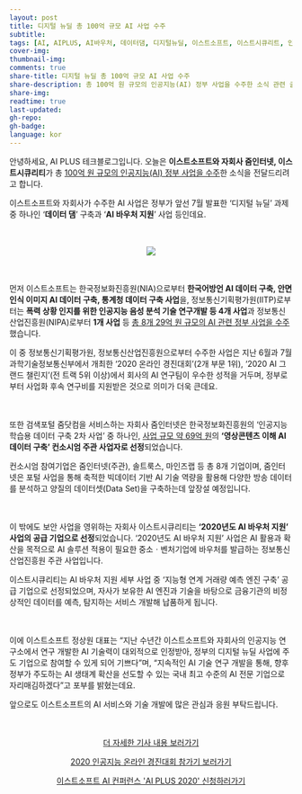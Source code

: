 ```yaml
---
layout: post
title: 디지털 뉴딜 총 100억 규모 AI 사업 수주
subtitle:
tags: [AI, AIPLUS, AI바우처, 데이터댐, 디지털뉴딜, 이스트소프트, 이스트시큐리트, 인공지능, 줌인터넷, 한국판뉴딜]
cover-img:
thumbnail-img:
comments: true
share-title: 디지털 뉴딜 총 100억 규모 AI 사업 수주
share-description: 총 100억 원 규모의 인공지능(AI) 정부 사업을 수주한 소식 관련 글
share-img: 
readtime: true
last-updated:
gh-repo:
gh-badge:
language: kor
---
```


<p>안녕하세요, AI PLUS 테크블로그입니다. 오늘은 <strong>이스트소프트와 자회사 줌인터넷, 이스트시큐리티</strong>가 총 <span style="text-decoration: underline;">100억 원 규모의 인공지능(AI) 정부 사업을 수주</span>한 소식을 전달드리려고 합니다.</p>

<p>이스트소프트와 자회사가 수주한 AI 사업은 정부가 앞선 7월 발표한 ‘디지털 뉴딜’ 과제 중 하나인 ‘<strong>데이터 댐</strong>’ 구축과 ‘<strong>AI 바우처 지원</strong>’ 사업 등인데요.</p>

<!-- wp:spacer {"height":20} -->
<div style="height:20px" aria-hidden="true" class="wp-block-spacer"></div>
<!-- /wp:spacer -->

[<CENTER>![](https://blog.est.ai/wp-content/uploads/2020/10/201005_썸네일_1.png)](https://blog.est.ai/wp-content/uploads/2020/10/201005_썸네일_1.png)</CENTER>

<!-- wp:spacer {"height":20} -->
<div style="height:20px" aria-hidden="true" class="wp-block-spacer"></div>
<!-- /wp:spacer -->

<!-- wp:paragraph -->
<p>먼저 이스트소프트는 한국정보화진흥원(NIA)으로부터 <strong>한국어방언 AI 데이터 구축, 안면인식 이미지 AI 데이터 구축, 통계청 데이터 구축 사업</strong>을, 정보통신기획평가원(IITP)로부터는 <strong>폭력 상황 인지를 위한 인공지능 음성 분석 기술 연구개발 등 4개 사업</strong>과 정보통신산업진흥원(NIPA)로부터 <strong>1개 사업</strong> 등 <span style="text-decoration: underline;">총 8개 29억 원 규모의 AI 관련 정부 사업을 수주</span>했습니다.</p>
<!-- /wp:paragraph -->

<!-- wp:paragraph -->
<p>이 중 정보통신기획평가원, 정보통신산업진흥원으로부터 수주한 사업은 지난 6월과 7월 과학기술정보통신부에서 개최한 ‘2020 온라인 경진대회’(2개 부문 1위), ‘2020 AI 그랜드 챌린지’(전 트랙 5위 이상)에서 회사의 AI 연구팀이 우수한 성적을 거두며, 정부로부터 사업화 후속 연구비를 지원받은 것으로 의미가 더욱 큰데요.</p>
<!-- /wp:paragraph -->

<!-- wp:spacer {"height":20} -->
<div style="height:20px" aria-hidden="true" class="wp-block-spacer"></div>
<!-- /wp:spacer -->

<!-- wp:paragraph -->
<p>또한 검색포털 줌닷컴을 서비스하는 자회사 줌인터넷은 한국정보화진흥원의 ‘인공지능 학습용 데이터 구축 2차 사업’ 중 하나인, <span style="text-decoration: underline;">사업 규모 약 69억 원</span>의 <strong>‘영상콘텐츠 이해 AI 데이터 구축’ 컨소시엄 주관 사업자로 선정</strong>되었습니다.</p>
<!-- /wp:paragraph -->

<!-- wp:paragraph -->
<p>컨소시엄 참여기업은 줌인터넷(주관), 솔트룩스, 마인즈랩 등 총 8개 기업이며, 줌인터넷은 포털 사업을 통해 축적한 빅데이터 기반 AI 기술 역량을 활용해 다양한 방송 데이터를 분석하고 양질의 데이터셋(Data Set)을 구축하는데 앞장설 예정입니다.</p>
<!-- /wp:paragraph -->

<!-- wp:spacer {"height":20} -->
<div style="height:20px" aria-hidden="true" class="wp-block-spacer"></div>
<!-- /wp:spacer -->

<!-- wp:paragraph -->
<p>이 밖에도 보안 사업을 영위하는 자회사 이스트시큐리티는 <strong>‘2020년도 AI 바우처 지원’ 사업의 공급 기업으로 선정</strong>되었습니다. ‘2020년도 AI 바우처 지원’ 사업은 AI 활용과 확산을 목적으로 AI 솔루션 적용이 필요한 중소ㆍ벤처기업에 바우처를 발급하는 정보통신산업진흥원 주관 사업입니다.</p>
<!-- /wp:paragraph -->

<!-- wp:paragraph -->
<p>이스트시큐리티는 AI 바우처 지원 세부 사업 중 ‘지능형 연계 거래량 예측 엔진 구축’ 공급 기업으로 선정되었으며, 자사가 보유한 AI 엔진과 기술을 바탕으로 금융기관의 비정상적인 데이터를 예측, 탐지하는 서비스 개발해 납품하게 됩니다.</p>
<!-- /wp:paragraph -->

<!-- wp:spacer {"height":20} -->
<div style="height:20px" aria-hidden="true" class="wp-block-spacer"></div>
<!-- /wp:spacer -->

<!-- wp:paragraph -->
<p>이에 이스트소프트 정상원 대표는 “지난 수년간 이스트소프트와 자회사의 인공지능 연구소에서 연구 개발한 AI 기술력이 대외적으로 인정받아, 정부의 디지털 뉴딜 사업에 주도 기업으로 참여할 수 있게 되어 기쁘다”며, “지속적인 AI 기술 연구 개발을 통해, 향후 정부가 주도하는 AI 생태계 확산을 선도할 수 있는 국내 최고 수준의 AI 전문 기업으로 자리매김하겠다”고 포부를 밝혔는데요.</p>
<!-- /wp:paragraph -->

<!-- wp:paragraph -->
<p>앞으로도 이스트소프트의 AI 서비스와 기술 개발에 많은 관심과 응원 부탁드립니다.</p>
<!-- /wp:paragraph -->

<!-- wp:spacer {"height":20} -->
<div style="height:20px" aria-hidden="true" class="wp-block-spacer"></div>
<!-- /wp:spacer -->

<!-- wp:paragraph {"align":"center"} -->
<CENTER><p class="has-text-align-center"><a rel="noreferrer noopener" href="https://www.techm.kr/news/articleView.html?idxno=75891" target="_blank">더 자세한 기사 내용 보러가기</a></p></CENTER>
<!-- /wp:paragraph -->

<!-- wp:paragraph {"align":"center"} -->
<CENTER><p class="has-text-align-center"><a rel="noreferrer noopener" href="https://blog.est.ai/2020/08/2020-%ec%9d%b8%ea%b3%b5%ec%a7%80%eb%8a%a5-%ec%98%a8%eb%9d%bc%ec%9d%b8-%ea%b2%bd%ec%a7%84%eb%8c%80%ed%9a%8c-%ec%b0%b8%ea%b0%80%ea%b8%b0/" target="_blank">2020 인공지능 온라인 경진대회 참가기 보러가기</a></p></CENTER>
<!-- /wp:paragraph -->

<!-- wp:paragraph {"align":"center"} -->
<CENTER><p class="has-text-align-center"><a rel="noreferrer noopener" href="https://blog.est.ai/2020/09/aiplus2020/" target="_blank">이스트소프트 AI 컨퍼런스 'AI PLUS 2020' 신청하러가기</a></p></CENTER>
<!-- /wp:paragraph -->